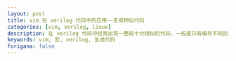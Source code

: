 ```yaml
---
layout: post
title: vim 在 verilog 代码中的应用——生成相似代码
categories: [vim, verilog, linux]
description: 在 verilog 代码中经常出现一整段十分相似的代码，一般是只有编号不同的大段内容，比如对一整组信号做打拍时。这种时候可以应用 vim 的宏功能来快速生成代码。
keywords: vim, 宏, verilog, 生成代码
furigana: false
---
```

